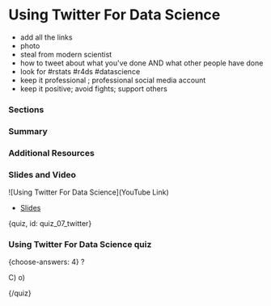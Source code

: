 # Using Twitter For Data Science

- add all the links
- photo
- steal from modern scientist
- how to tweet about what you've done AND what other people have done
- look for #rstats #r4ds #datascience
- keep it professional ; professional social media account
- keep it positive; avoid fights; support others


### Sections

### Summary

### Additional Resources



### Slides and Video

![Using Twitter For Data Science](YouTube Link)

* [Slides](https://docs.google.com/presentation/d/1iJ_ONxlP8SBZK6oAoeP7regVVmT5l9FIuZkMjAd-Y8Q/edit?usp=sharing)


{quiz, id: quiz_07_twitter}

### Using Twitter For Data Science quiz

{choose-answers: 4}
? 

C) 
o)

{/quiz}

